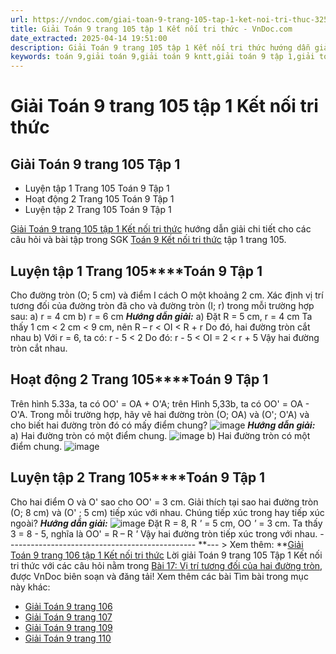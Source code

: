 ```yaml
---
url: https://vndoc.com/giai-toan-9-trang-105-tap-1-ket-noi-tri-thuc-325326
title: Giải Toán 9 trang 105 tập 1 Kết nối tri thức - VnDoc.com
date_extracted: 2025-04-14 19:51:00
description: Giải Toán 9 trang 105 tập 1 Kết nối tri thức hướng dẫn giải chi tiết các câu hỏi và bài tập trong SGK Toán 9 Kết nối tri thức tập 1.
keywords: toán 9,giải toán 9,giải toán 9 kntt,giải toán 9 tập 1,giải toán 9 kết nối tri thức,toán 9 kết nối tri thức tập 1,Toán 9 Kết nối tri thức Bài 17,giải Toán 9 Kết nối tri thức Bài 17,Bài 17 Vị trí tương đối của hai đường tròn,toán 9 kết nối tri thức tập 1 trang 104,toán 9 kết nối tri thức tập 1 trang 105,toán 9 kết nối tri thức tập 1 trang 106,toán 9 kết nối tri thức tập 1 trang 107,toán 9 trang 105,giải toán 9 trang 105,toán 9 trang 105 kết nối,giải toán 9 trang 105 kết nối
---
```


# Giải Toán 9 trang 105 tập 1 Kết nối tri thức
## Giải Toán 9 trang 105 Tập 1
  * Luyện tập 1 Trang 105 Toán 9 Tập 1
  * Hoạt động 2 Trang 105 Toán 9 Tập 1
  * Luyện tập 2 Trang 105 Toán 9 Tập 1

[Giải Toán 9 trang 105 tập 1 Kết nối tri thức](<https://vndoc.com/giai-toan-9-trang-105-tap-1-ket-noi-tri-thuc-325326>) hướng dẫn giải chi tiết cho các câu hỏi và bài tập trong SGK [Toán 9 Kết nối tri thức](<https://vndoc.com/toan-9-ket-noi-tri-thuc>) tập 1 trang 105.
## **Luyện tập 1 Trang 105****Toán 9 Tập 1**
Cho đường tròn \(O; 5 cm\) và điểm I cách O một khoảng 2 cm. Xác định vị trí tương đối của đường tròn đã cho và đường tròn \(I; r\) trong mỗi trường hợp sau:
a\) r = 4 cm
b\) r = 6 cm
 _**Hướng dẫn giải:**_
a\) Đặt R = 5 cm, r = 4 cm
Ta thấy 1 cm < 2 cm < 9 cm,
nên R – r < OI < R + r
Do đó, hai đường tròn cắt nhau
b\) Với r = 6, ta có: r - 5 < 2
Do đó: r - 5 < OI = 2 < r + 5
Vậy hai đường tròn cắt nhau.
## **Hoạt động 2 Trang 105****Toán 9 Tập 1**
Trên hình 5.33a, ta có OO' = OA + O'A; trên Hình 5,33b, ta có OO' = OA - O'A. Trong mỗi trường hợp, hãy vẽ hai đường tròn \(O; OA\) và \(O'; O'A\) và cho biết hai đường tròn đó có mấy điểm chung?
![image](https://i.vdoc.vn/data/image/2024/07/29/638578815905564160.png)
_**Hướng dẫn giải:**_
a\) Hai đường tròn có một điểm chung.
![image](https://i.vdoc.vn/data/image/2024/07/29/638578815902283184.png)
b\) Hai đường tròn có một điểm chung.
![image](https://i.vdoc.vn/data/image/2024/07/29/638578815900564582.png)
## **Luyện tập 2 Trang 105****Toán 9 Tập 1**
Cho hai điểm O và O' sao cho OO' = 3 cm. Giải thích tại sao hai đường tròn \(O; 8 cm\) và \(O' ; 5 cm\) tiếp xúc với nhau. Chúng tiếp xúc trong hay tiếp xúc ngoài?
_**Hướng dẫn giải:**_
![image](https://i.vdoc.vn/data/image/2024/07/29/638578815898533458.png)
Đặt R = 8, R _'_ = 5 cm, OO _'_ = 3 cm.
Ta thấy 3 = 8 - 5, nghĩa là OO' = R – R _'_
Vậy hai đường tròn tiếp xúc trong với nhau.
\-----------------------------------------------
**\--- > Xem thêm: **[Giải Toán 9 trang 106 tập 1 Kết nối tri thức](<https://vndoc.com/giai-toan-9-trang-106-tap-1-ket-noi-tri-thuc-325341>)
Lời giải Toán 9 trang 105 Tập 1 Kết nối tri thức với các câu hỏi nằm trong [Bài 17: Vị trí tương đối của hai đường tròn](<https://vndoc.com/giai-bai-tap-sgk-toan-lop-9-bai-7-vi-tri-tuong-doi-cua-hai-duong-tron-154978>), được VnDoc biên soạn và đăng tải\!
Xem thêm các bài Tìm bài trong mục này khác:
  * [Giải Toán 9 trang 106](</giai-toan-9-trang-106-tap-1-ket-noi-tri-thuc-325341>)
  * [Giải Toán 9 trang 107](</giai-toan-9-trang-107-tap-1-ket-noi-tri-thuc-325346>)
  * [Giải Toán 9 trang 109](</giai-toan-9-trang-109-tap-1-ket-noi-tri-thuc-325350>)
  * [Giải Toán 9 trang 110](</giai-toan-9-trang-110-tap-1-ket-noi-tri-thuc-325360>)

